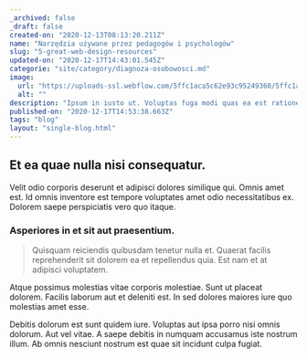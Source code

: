 ```yaml
---
_archived: false
_draft: false
created-on: "2020-12-13T08:13:20.211Z"
name: "Narzędzia używane przez pedagogów i psychologów"
slug: "5-great-web-design-resources"
updated-on: "2020-12-17T14:43:01.545Z"
categorie: "site/category/diagnoza-osobowosci.md"
image:
  url: "https://uploads-ssl.webflow.com/5ffc1aca5c62e93c95249360/5ffc1aca5c62e96ea82493d6_jonathan-borba-JzCC_b-3.jpg"
  alt: ""
description: "Ipsum in iusto ut. Voluptas fuga modi quas ea est ratione ratione architecto. Vitae doloremque illum quis in illo labore ip"
published-on: "2020-12-17T14:53:38.663Z"
tags: "blog"
layout: "single-blog.html"
---
```


Et ea quae nulla nisi consequatur.
----------------------------------

Velit odio corporis deserunt et adipisci dolores similique qui. Omnis amet est. Id omnis inventore est tempore voluptates amet odio necessitatibus ex. Dolorem saepe perspiciatis vero quo itaque.

### Asperiores in et sit aut praesentium.

> Quisquam reiciendis quibusdam tenetur nulla et. Quaerat facilis reprehenderit sit dolorem ea et repellendus quia. Est nam et at adipisci voluptatem.

Atque possimus molestias vitae corporis molestiae. Sunt ut placeat dolorem. Facilis laborum aut et deleniti est. In sed dolores maiores iure quo molestias amet esse.

Debitis dolorum est sunt quidem iure. Voluptas aut ipsa porro nisi omnis dolorum. Aut vel vitae. A saepe debitis in numquam accusamus iste nostrum illum. Ab omnis nesciunt nostrum est quae sit incidunt culpa fugiat.
